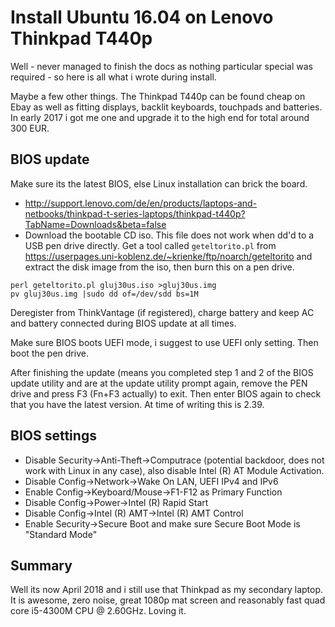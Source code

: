 # Install Ubuntu 16.04 on Lenovo Thinkpad T440p

Well - never managed to finish the docs as nothing particular special was
required - so here is all what i wrote during install.

Maybe a few other things. The Thinkpad T440p can be found cheap on Ebay as well
as fitting displays, backlit keyboards, touchpads and batteries. In early 2017 
i got me one and upgrade it to the high end for total around 300 EUR. 

## BIOS update

Make sure its the latest BIOS, else Linux installation can brick the board.

- http://support.lenovo.com/de/en/products/laptops-and-netbooks/thinkpad-t-series-laptops/thinkpad-t440p?TabName=Downloads&beta=false
- Download the bootable CD iso. This file does not work when dd'd to a USB pen
  drive directly. Get a tool called `geteltorito.pl` from https://userpages.uni-koblenz.de/~krienke/ftp/noarch/geteltorito
  and extract the disk image from the iso, then burn this on a pen drive.

```
perl geteltorito.pl gluj30us.iso >gluj30us.img
pv gluj30us.img |sudo dd of=/dev/sdd bs=1M
```

Deregister from ThinkVantage (if registered), charge battery and keep AC and
battery connected during BIOS update at all times.

Make sure BIOS boots UEFI mode, i suggest to use UEFI only setting. Then boot
the pen drive.

After finishing the update (means you completed step 1 and 2 of the BIOS update
utility and are at the update utility prompt again, remove the PEN drive and press
F3 (Fn+F3 actually) to exit. Then enter BIOS again to check that you have the
latest version. At time of writing this is 2.39.

## BIOS settings

- Disable Security->Anti-Theft->Computrace (potential backdoor, does not work
  with Linux in any case), also disable Intel (R) AT Module Activation.
- Disable Config->Network->Wake On LAN, UEFI IPv4 and IPv6
- Enable Config->Keyboard/Mouse->F1-F12 as Primary Function
- Disable Config->Power->Intel (R) Rapid Start
- Disable Config->Intel (R) AMT->Intel (R) AMT Control
- Enable Security->Secure Boot and make sure Secure Boot Mode is "Standard Mode"

## Summary

Well its now April 2018 and i still use that Thinkpad as my secondary laptop. It
is awesome, zero noise, great 1080p mat screen and reasonably fast quad core 
i5-4300M CPU @ 2.60GHz. Loving it.


